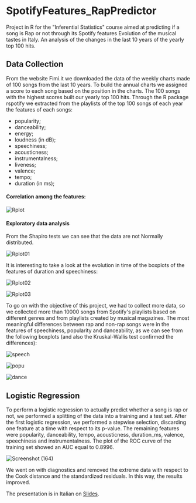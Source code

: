# SpotifyFeatures_RapPredictor
Project in R for the "Inferential Statistics" course aimed at predicting if a song is Rap or not through its Spotify features
Evolution of the musical tastes in Italy.
An analysis of the changes in the last 10 years of the yearly top 100 hits.

## Data Collection

From the website Fimi.it we downloaded the data of the weekly charts made of 100 songs from the last 10 years. To build the annual charts we assigned a score to each song based on the position in the charts. The 100 songs with the highest scores built our yearly top 100 hits.
Through the R package rspotify we extracted from the playlists of the top 100 songs of each year the features of each songs: 
- popularity;
- danceability;
- energy;
- loudness (in dB);
- speechiness;
- acousticness;
- instrumentalness;
- liveness;
- valence;
- tempo;
- duration (in ms);

#### Correlation among the features:
![Rplot](https://user-images.githubusercontent.com/93552186/139744798-d6aca82c-790e-461c-b10b-1f84f843f167.png)

#### Exploratory data analysis

From the Shapiro tests we can see that the data are not Normally distributed.

![Rplot01](https://user-images.githubusercontent.com/93552186/139745449-8df8519b-61df-4d96-9491-eeaa0663d64a.png)

It is interesting to take a look at the evolution in time of the boxplots of the features of duration and speechiness:

![Rplot02](https://user-images.githubusercontent.com/93552186/139749165-090264a8-7a36-4fc9-98b1-10e1908a654d.png)

![Rplot03](https://user-images.githubusercontent.com/93552186/139749178-28c92530-2526-46e0-9167-23daba8b3bd5.png)


To go on with the objective of this project, we had to collect more data, so we collected more than 10000 songs from Spotify's playlists based on different genres and from playlists created by musical magazines.
The most meaningful differences between rap and non-rap songs were in the features of speechiness, popularity and danceability, as we can see from the following boxplots (and also the Kruskal-Wallis test confirmed the differences):

![speech](https://user-images.githubusercontent.com/93552186/139745954-cdc36e67-43de-434d-8ca5-16604ce868aa.png)

![popu](https://user-images.githubusercontent.com/93552186/139745978-0b132a19-f503-4058-8b61-f10b98daac29.png)

![dance](https://user-images.githubusercontent.com/93552186/139745989-bb5d5e61-2195-479c-a918-71c5f25981f4.png)

## Logistic Regression

To perform a logistic regression to actually predict whether a song is rap or not, we performed a splitting of the data into a training and a test set. After the first logistic regression, we performed a stepwise selection, discarding one feature at a time with respect to its p-value. The remaining features were popularity, danceability, tempo, acousticness, duration_ms, valence, speechiness and instrumentalness.
The plot of the ROC curve of the training set showed an AUC equal to 0.8996.

![Screenshot (164)](https://user-images.githubusercontent.com/93552186/139747180-ed09a1a3-1b57-4589-8419-8040c6900ddb.png)

We went on with diagnostics and removed the extreme data with respect to the Cook distance and the standardized residuals. In this way, the results improved.

The presentation is in Italian on [Slides](https://slides.com/doncex/spotify).


